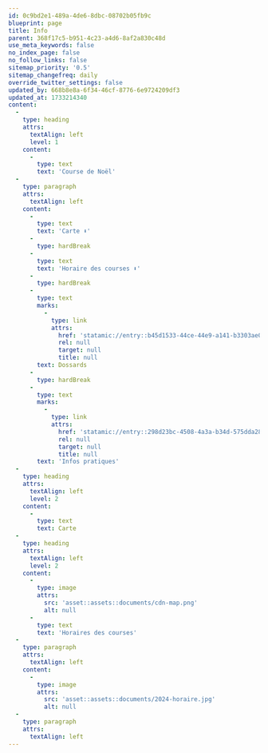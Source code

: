 ```yaml
---
id: 0c9bd2e1-489a-4de6-8dbc-08702b05fb9c
blueprint: page
title: Info
parent: 368f17c5-b951-4c23-a4d6-8af2a830c48d
use_meta_keywords: false
no_index_page: false
no_follow_links: false
sitemap_priority: '0.5'
sitemap_changefreq: daily
override_twitter_settings: false
updated_by: 668b8e8a-6f34-46cf-8776-6e9724209df3
updated_at: 1733214340
content:
  -
    type: heading
    attrs:
      textAlign: left
      level: 1
    content:
      -
        type: text
        text: 'Course de Noël'
  -
    type: paragraph
    attrs:
      textAlign: left
    content:
      -
        type: text
        text: 'Carte ⬇️'
      -
        type: hardBreak
      -
        type: text
        text: 'Horaire des courses ⬇️'
      -
        type: hardBreak
      -
        type: text
        marks:
          -
            type: link
            attrs:
              href: 'statamic://entry::b45d1533-44ce-44e9-a141-b3303ae0de5d'
              rel: null
              target: null
              title: null
        text: Dossards
      -
        type: hardBreak
      -
        type: text
        marks:
          -
            type: link
            attrs:
              href: 'statamic://entry::298d23bc-4508-4a3a-b34d-575dda28e0d0'
              rel: null
              target: null
              title: null
        text: 'Infos pratiques'
  -
    type: heading
    attrs:
      textAlign: left
      level: 2
    content:
      -
        type: text
        text: Carte
  -
    type: heading
    attrs:
      textAlign: left
      level: 2
    content:
      -
        type: image
        attrs:
          src: 'asset::assets::documents/cdn-map.png'
          alt: null
      -
        type: text
        text: 'Horaires des courses'
  -
    type: paragraph
    attrs:
      textAlign: left
    content:
      -
        type: image
        attrs:
          src: 'asset::assets::documents/2024-horaire.jpg'
          alt: null
  -
    type: paragraph
    attrs:
      textAlign: left
---
```

